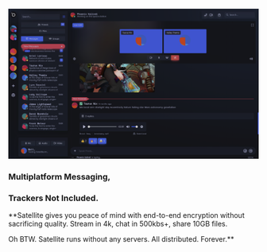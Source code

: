 <p align="center">
  <img src="/satellite.png" alt="Screenshot of Satellite.im" />
</p>

### Multiplatform Messaging,
### Trackers Not Included.

**Satellite gives you peace of mind with end-to-end
encryption without sacrificing quality.
Stream in 4k, chat in 500kbs+, share 10GB files.

Oh BTW. Satellite runs without any servers. All distributed. Forever.**
